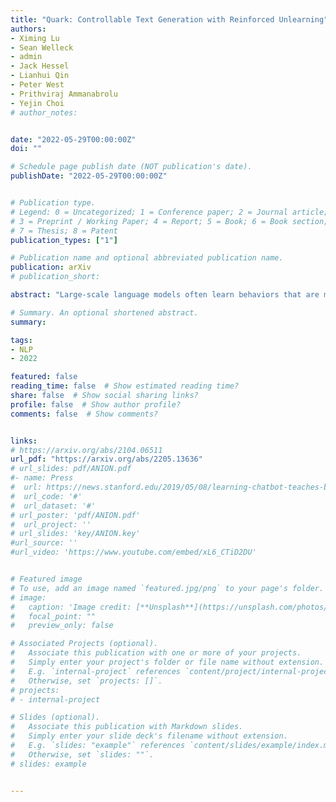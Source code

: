 ```yaml
---
title: "Quark: Controllable Text Generation with Reinforced Unlearning"
authors:
- Ximing Lu
- Sean Welleck
- admin
- Jack Hessel
- Lianhui Qin
- Peter West
- Prithviraj Ammanabrolu
- Yejin Choi
# author_notes:


date: "2022-05-29T00:00:00Z"
doi: ""

# Schedule page publish date (NOT publication's date).
publishDate: "2022-05-29T00:00:00Z"


# Publication type.
# Legend: 0 = Uncategorized; 1 = Conference paper; 2 = Journal article;
# 3 = Preprint / Working Paper; 4 = Report; 5 = Book; 6 = Book section;
# 7 = Thesis; 8 = Patent
publication_types: ["1"]

# Publication name and optional abbreviated publication name.
publication: arXiv
# publication_short: 

abstract: "Large-scale language models often learn behaviors that are misaligned with user expectations. Generated text may contain offensive or toxic language, contain significant repetition, or be of a different sentiment than desired by the user. We consider the task of unlearning these misalignments by fine-tuning the language model on signals of what not to do. We introduce Quantized Reward Konditioning (Quark), an algorithm for optimizing a reward function that quantifies an (un)wanted property, while not straying too far from the original model. Quark alternates between (i) collecting samples with the current language model, (ii) sorting them into quantiles based on reward, with each quantile identified by a reward token prepended to the language model's input, and (iii) using a standard language modeling loss on samples from each quantile conditioned on its reward token, while remaining nearby the original language model via a KL-divergence penalty. By conditioning on a high-reward token at generation time, the model generates text that exhibits less of the unwanted property. For unlearning toxicity, negative sentiment, and repetition, our experiments show that Quark outperforms both strong baselines and state-of-the-art reinforcement learning methods like PPO (Schulman et al. 2017), while relying only on standard language modeling primitives."

# Summary. An optional shortened abstract.
summary:

tags:
- NLP
- 2022

featured: false
reading_time: false  # Show estimated reading time?
share: false  # Show social sharing links?
profile: false  # Show author profile?
comments: false  # Show comments?


links:
# https://arxiv.org/abs/2104.06511
url_pdf: "https://arxiv.org/abs/2205.13636"
# url_slides: pdf/ANION.pdf
#- name: Press
#  url: https://news.stanford.edu/2019/05/08/learning-chatbot-teaches-beats-flashcards/
#  url_code: '#'
#  url_dataset: '#'
# url_poster: 'pdf/ANION.pdf'
#  url_project: ''
# url_slides: 'key/ANION.key'
#url_source: ''
#url_video: 'https://www.youtube.com/embed/xL6_CTiD2DU'


# Featured image
# To use, add an image named `featured.jpg/png` to your page's folder.
# image:
#   caption: 'Image credit: [**Unsplash**](https://unsplash.com/photos/pLCdAaMFLTE)'
#   focal_point: ""
#   preview_only: false

# Associated Projects (optional).
#   Associate this publication with one or more of your projects.
#   Simply enter your project's folder or file name without extension.
#   E.g. `internal-project` references `content/project/internal-project/index.md`.
#   Otherwise, set `projects: []`.
# projects:
# - internal-project

# Slides (optional).
#   Associate this publication with Markdown slides.
#   Simply enter your slide deck's filename without extension.
#   E.g. `slides: "example"` references `content/slides/example/index.md`.
#   Otherwise, set `slides: ""`.
# slides: example


---
```



<!-- {{% callout note %}}
Click the *Cite* button above to demo the feature to enable visitors to import publication metadata into their reference management software.
{{% /callout %}}

{{% callout note %}}
Create your slides in Markdown - click the *Slides* button to check out the example.
{{% /callout %}}

Supplementary notes can be added here, including [code, math, and images](https://wowchemy.com/docs/writing-markdown-latex/). -->
